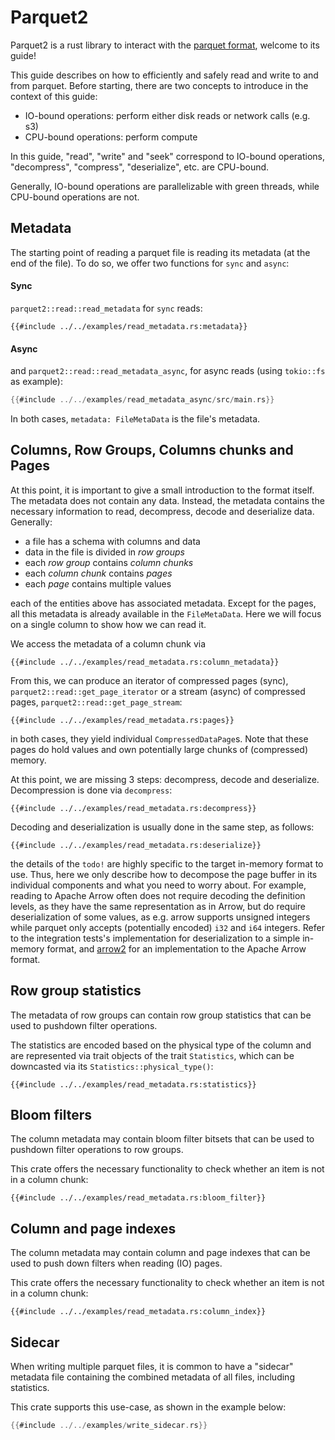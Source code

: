 # Parquet2

Parquet2 is a rust library to interact with the
[parquet format](https://en.wikipedia.org/wiki/Apache_Parquet), welcome to its guide!

This guide describes on how to efficiently and safely read and write
to and from parquet.
Before starting, there are two concepts to introduce in the context of this guide:

* IO-bound operations: perform either disk reads or network calls (e.g. s3)
* CPU-bound operations: perform compute

In this guide, "read", "write" and "seek" correspond to
IO-bound operations, "decompress", "compress", "deserialize", etc. are CPU-bound.

Generally, IO-bound operations are parallelizable with green threads, while CPU-bound
operations are not. 

## Metadata

The starting point of reading a parquet file is reading its
metadata (at the end of the file).
To do so, we offer two functions for `sync` and `async`:

#### Sync

`parquet2::read::read_metadata` for `sync` reads:

```rust,no_run,noplayground
{{#include ../../examples/read_metadata.rs:metadata}}
```

#### Async

and `parquet2::read::read_metadata_async`, for async reads
(using `tokio::fs` as example):

```rust
{{#include ../../examples/read_metadata_async/src/main.rs}}
```

In both cases, `metadata: FileMetaData` is the file's metadata.

## Columns, Row Groups, Columns chunks and Pages

At this point, it is important to give a small introduction to the format itself.
The metadata does not contain any data. Instead, the metadata contains
the necessary information to read, decompress, decode and deserialize data. Generally:

* a file has a schema with columns and data
* data in the file is divided in _row groups_
* each _row group_ contains _column chunks_
* each _column chunk_ contains _pages_
* each _page_ contains multiple values

each of the entities above has associated metadata. Except for the pages,
all this metadata is already available in the `FileMetaData`.
Here we will focus on a single column to show how we can read it.

We access the metadata of a column chunk via

```rust,no_run,noplayground
{{#include ../../examples/read_metadata.rs:column_metadata}}
```

From this, we can produce an iterator of compressed pages (sync), 
`parquet2::read::get_page_iterator` or a stream (async) of compressed
pages, `parquet2::read::get_page_stream`:

```rust,no_run,noplayground
{{#include ../../examples/read_metadata.rs:pages}}
```

in both cases, they yield individual `CompressedDataPage`s. Note that these
pages do hold values and own potentially large chunks of (compressed) memory.

At this point, we are missing 3 steps: decompress, decode and deserialize.
Decompression is done via `decompress`:

```rust,no_run,noplayground
{{#include ../../examples/read_metadata.rs:decompress}}
```

Decoding and deserialization is usually done in the same step, as follows:

```rust,no_run,noplayground
{{#include ../../examples/read_metadata.rs:deserialize}}
```

the details of the `todo!` are highly specific to the target in-memory format to use.
Thus, here we only describe how to decompose the page buffer in its individual
components and what you need to worry about.
For example, reading to Apache Arrow often does not require decoding the
definition levels, as they have the same representation as in Arrow, but do require
deserialization of some values, as e.g. arrow supports unsigned integers while
parquet only accepts (potentially encoded) `i32` and `i64` integers.
Refer to the integration tests's implementation for deserialization to a 
simple in-memory format, and [arrow2](https://github.com/jorgecarleitao/arrow2)
for an implementation to the Apache Arrow format.

## Row group statistics

The metadata of row groups can contain row group statistics that
can be used to pushdown filter operations.

The statistics are encoded based on the physical type of the column and
are represented via trait objects of the trait `Statistics`,
which can be downcasted via its `Statistics::physical_type()`:

```rust,no_run,noplayground
{{#include ../../examples/read_metadata.rs:statistics}}
```

## Bloom filters

The column metadata may contain bloom filter bitsets that can be used to pushdown
filter operations to row groups.

This crate offers the necessary functionality to check whether an item is not in a column chunk:

```rust,no_run,noplayground
{{#include ../../examples/read_metadata.rs:bloom_filter}}
```

## Column and page indexes

The column metadata may contain column and page indexes that can be used to push down filters
when reading (IO) pages.

This crate offers the necessary functionality to check whether an item is not in a column chunk:

```rust,no_run,noplayground
{{#include ../../examples/read_metadata.rs:column_index}}
```

## Sidecar

When writing multiple parquet files, it is common to have a "sidecar" metadata file containing
the combined metadata of all files, including statistics.

This crate supports this use-case, as shown in the example below:

```rust
{{#include ../../examples/write_sidecar.rs}}
```
